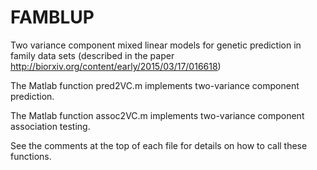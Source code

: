 # FAMBLUP
Two variance component mixed linear models for genetic prediction in family data sets (described in the paper http://biorxiv.org/content/early/2015/03/17/016618)

The Matlab function pred2VC.m implements two-variance component prediction.

The Matlab function assoc2VC.m implements two-variance component association testing.

See the comments at the top of each file for details on how to call these functions.
